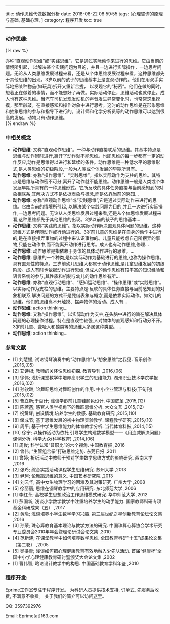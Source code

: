 
---
title: 动作思维代做数据分析
date: 2018-08-22 08:59:55
tags: [心理咨询的原理与基础, 基础心理, ]
category: 程序开发
toc: true

---



<span></span>
<!-- more -->



### 动作思维:

{% raw %}
<div class="p1">亦称“直观动作思维”或“实践思维”，它是通过实际动作来进行的思维。它由当前的情境所引起， 以解决某个实践问题为目的，并且一边进行实际操作，一边思考问题。无论从人类思维发展过程来看，还是从个体思维发展过程来看，这种思维都先于其他思维的出现。3岁以前的孩子的思维基本上是直观动作的。他们在用双手实际地把某种物品(如玩具)拆开又重新合拢， 以发现它的“秘密”。他们在做的同时，想着正在做着的事情，而不能想好了再做。实际活动停止，思维活动也就停止。成人也有这种思维。当汽车司机发现发动机的声音发生异常变化时，也常常这里摸摸，那里敲敲，在直接感知和操作对象中进行思考。这时的动作思维是在形象思维和抽象思维的参与和指导下进行的。设计师和化学分析员等的动作思维可以达到很高的发展。动物只有动作思维。</div>
{% endraw %}



### [](/tags//)中[相关概念](/categories/程序开发)

- **动作思维**: 又称“直观动作思维”。一种与动作直接联系的思维。其基本特点是思维与动作同时进行,离开了动作就不能思维。也即思维的每一步都有一定的动作反应,动作是思维得以进行和延续的条件。动作思维是一种低水平的思维形式,是人类思维的初级阶段,一般为人类或个体发展的早期所具有。...
- **动作思维**: 亦称“操作思维”、“实践思维”。指以实际动作为支柱的思维。其特点是思维与动作密不可分,离开了动作就不能思维。动作思维一般是人类或个体发展早期所具有的一种思维形式。它所反映的具体任务直接与当前感知到的对象相联系,其解决方式不是依据表象与概念,而是依靠当前的感知...
- **动作思维**: 亦称“直观动作思维”或“实践思维”,它是通过实际动作来进行的思维。它由当前的情境所引起, 以解决某个实践问题为目的,并且一边进行实际操作,一边思考问题。无论从人类思维发展过程来看,还是从个体思维发展过程来看,这种思维都先于其他思维的出现。3岁以前的孩子的思维基本...
- **动作思维**: 又称“实践的思维”。指以实际动作解决直观具体问题的思维。这种思维方式是伴随动作或行动进行的。3岁前儿童的思维是在自身的动作中进行的,是在直接摆弄事物的过程中来认识事物的。儿童只能考虑自己所摆弄的事物,只能在动作中,而不能离开动作进行思考。成人也有动作思维,修理...
- **动作思维**: 动作思维是指依赖于身体的具体动作进行的思维。...
- **动作思维**: 思维的一个种类,是以实际动作为基础进行的思维,也称为操作思维。具有直观性的特点。三岁前幼儿思维大都属于动作思维,是儿童思维发展的初级阶段。成人有时也依据动作进行思维,但成人的动作思维有较丰富的知识经验和语言系统的参与,其性质和机制与幼儿的动作思维有所...
- **动作思维**: 亦称“直观行动思维”、“感知运动思维”、“操作思维”或“实践思维”。以实际动作为支柱的思维。主要特点是:反映的具体任务直接与当前感知到的对象相联系,解决问题的方式不是凭借表象与概念,而是依靠实际动作。如幼儿的思维。他们的思维离不开触摸、摆弄物体的活动。成人有...
- **动作思维**: action thinking...
- **动作思维**: 又称“操作思维”。以实际动作为支柱,在头脑中进行的旨在解决具体问题的心理操作过程。特点是直观性较强,人对物体的直观感知和行动分不开。3岁前儿童、聋哑人和猿类等的思维大多属这种类型。...
- **动作思维**: action thinking...


### [](/tags//)[参考文献](/categories/程序开发/)

- [1]  刘慧媛; 试论钢琴演奏中的“动作思维”与“想象思维”之我见. 音乐创作 ,2016,(05)
- [2]  艾诗根; 教师的关怀性思维初探. 教育导刊 ,2016,(06)
- [3]  徐伟; 浅析课堂教学中培养高职学生的思维能力. 湖州职业技术学院学报 ,2016,(02)
- [4]  孙钦璐; 论舞蹈思维对舞蹈创作的作用. 中小企业管理与科技(下旬刊) ,2015,(02)
- [5]  曹立新;于百计; 浅谈学龄前儿童鞋颜色设计. 中国皮革 ,2015,(12)
- [6]  陈若菡; 感官人类学视角下的舞蹈思维分析. 大众文艺 ,2015,(12)
- [7]  祝黄琴; 创设情境,培养学生的数感. 基础教育研究 ,2015,(10)
- [8]  储成节; 基于思维发展的初中物理实验教学. 课程教学研究 ,2015,(10)
- [9]  周平; 基于中学生思维能力的体育教学分析. 当代体育科技 ,2014,(15)
- [10]  徐宁; 以操作活动为依托  引导学生构建数学模型——《用连减解决问题》课例分析. 科学大众(科学教育) ,2014,(06)
- [1]  周俊; 科学认知“普职比”的六个视角. 中国教育报 ,2016
- [2]  曾伟; “生管组合拳”打破思维定势. 东莞日报 ,2011
- [1]  曾婷; 折纸活动中教师干预对学生数学思维方式的影响研究. 西南大学 ,2016
- [2]  张玲; 综合实践活动课程学生思维研究. 苏州大学 ,2013
- [3]  尹珂; 论舞蹈思维的意义. 中国艺术研究院 ,2013
- [4]  刘云华; 高中女生物理学习的困难及其对策研究. 广州大学 ,2008
- [5]  徐丽丽; 思维在钢琴教学中的应用研究. 东北师范大学 ,2006
- [1]  李红革; 高校学生思想政治工作思维模式研究. 华中师范大学 ,2012
- [1]  彭国新; 浅谈小学数学教学中注重培养学生的动手能力. 国家教师科研专项基金科研成果（五） ,2017
- [2]  黄瑜; 浅谈培养小学生数学学习兴趣. 第三届世纪之星创新教育论坛论文集 ,2016
- [3]  孙荣; 珠心算教育基本理论与教学方法的研究. 中国珠算心算协会学术研究专业委员会2010年年会暨理论研讨会论文集 ,2010
- [4]  范新连; 在课堂教学中如何培养数学思维. 全国教育科研“十五”成果论文集（第二卷） ,2005
- [5]  吴换青; 浅谈如何把心理健康教育有效地融入少先队活动. 首届“健康杯”全国中小学心理健康教育研讨暨颁奖大会论文集 ,2002
- [1]  曹伟智; 略论设计教学中的构思. 中国基础教育学科年鉴 ,2010


### [](/tags//)[程序开发](/categories/程序开发/):
[Eprime工作室](http://Eprime.cn/)专注于程序开发。
为科研人员提供[技术支持](http://Eprime.cn/2018/08/17/关于Eprime工作室/), 订单式, 先服务后收费, 不满意不收费。
关于我们的简介可以访问[这里](http://Eprime.cn/2018/08/17/关于Eprime工作室/)。

QQ: 3597392976

Email: Eprime[at]163.com


